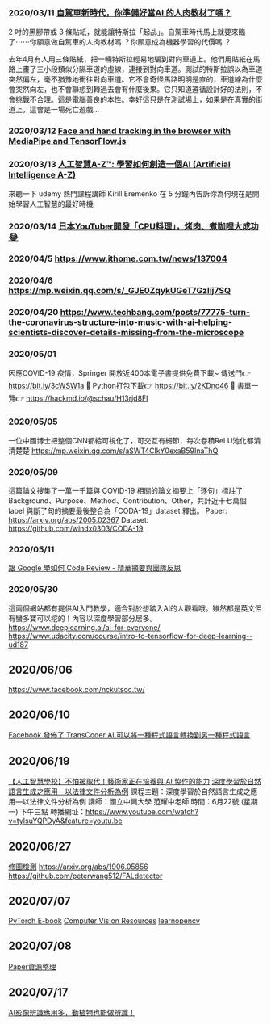 

### 2020/03/11 [自駕車新時代，你準備好當AI 的人肉教材了嗎？ ](https://vocus.cc/bass/5e60864efd89780001879143)

2 吋的黑膠帶或 3 條貼紙，就能讓特斯拉「起乩」。自駕車時代馬上就要來臨了⋯⋯你願意做自駕車的人肉教材嗎 ？你願意成為機器學習的代價嗎 ？

去年4月有人用三條貼紙，把一輛特斯拉輕易地騙到對向車道上。他們用貼紙在馬路上畫了三小段類似分隔車道的虛線，連接到對向車道。測試的特斯拉誤以為車道突然偏左，毫不猶豫地衝往對向車道。它不會奇怪馬路明明是直的，車道線為什麼會突然向左，也不會聯想到轉過去會有什麼後果。它只知道遵循設計好的法則，不會挑戰不合理。這是電腦善良的本性。幸好這只是在測試場上，如果是在真實的街道上，這會是一場死亡遊戲...


### 2020/03/12  [Face and hand tracking in the browser with MediaPipe and TensorFlow.js](https://blog.tensorflow.org/2020/03/face-and-hand-tracking-in-browser-with-mediapipe-and-tensorflowjs.html)

### 2020/03/13 [人工智慧A-Z™: 學習如何創造一個AI (Artificial Intelligence A-Z)](https://www.facebook.com/softdevtools/videos/559267388129631/)
來聽一下 udemy 熱門課程講師 Kirill Eremenko 在 5 分鐘內告訴你為何現在是開始學習人工智慧的最好時機

### 2020/03/14 [日本YouTuber開發「CPU料理」，烤肉、煮咖哩大成功😂](https://www.4gamers.com.tw/news/detail/42339/japan-youtuber-cooked-curry-and-bbq-on-amd-cpu)

### 2020/04/5 https://www.ithome.com.tw/news/137004
### 2020/04/6 https://mp.weixin.qq.com/s/_GJE0ZqykUGeT7GzIij7SQ
### 2020/04/20 https://www.techbang.com/posts/77775-turn-the-coronavirus-structure-into-music-with-ai-helping-scientists-discover-details-missing-from-the-microscope   
### 2020/05/01
因應COVID-19 疫情，Springer 開放近400本電子書提供免費下載~
傳送門👉 https://bit.ly/3cWSW1a
📄 Python打包下載👉 https://bit.ly/2KDno46
📄 書單一覽👉 https://hackmd.io/@schau/H13rjd8FI

### 2020/05/05
一位中國博士把整個CNN都給可視化了，可交互有細節，每次卷積ReLU池化都清清楚楚
https://mp.weixin.qq.com/s/aSWT4ClkY0exaB59InaThQ

### 2020/05/09
這篇論文搜集了一萬一千篇與 COVID-19 相關的論文摘要上「逐句」標註了Background、Purpose、Method、Contribution、Other，共計近十七萬個 label 與斷了句的摘要最後整合為「CODA-19」dataset 釋出。
Paper: https://arxiv.org/abs/2005.02367
Dataset: https://github.com/windx0303/CODA-19

### 2020/05/11
[跟 Google 學如何 Code Review - 精華摘要與團隊反思](https://www.notion.so/Google-Code-Review-a275c5f3e017467a9b667e21c9521e39)

### 2020/05/30
這兩個網站都有提供AI入門教學，適合對於想踏入AI的人觀看哦。雖然都是英文但有蠻多寶可以挖的！內容以深度學習部分居多。
https://www.deeplearning.ai/ai-for-everyone/
https://www.udacity.com/course/intro-to-tensorflow-for-deep-learning--ud187

## 2020/06/06
https://www.facebook.com/nckutsoc.tw/

## 2020/06/10
[Facebook 發佈了 TransCoder AI 可以將一種程式語言轉換到另一種程式語言](https://venturebeat.com/2020/06/08/facebooks-transcoder-ai-converts-code-from-one-programming-language-into-another/) 

## 2020/06/19
[【人工智慧學校】不怕被取代！藝術家正在培養與 AI 協作的能力](https://www.inside.com.tw/article/20118-AI-can-help)
[深度學習於自然語言生成之應用—以法律文件分析為例]()
課程主題：深度學習於自然語言生成之應用—以法律文件分析為例
講師：國立中興大學 范耀中老師
時間：6月22號 (星期一) 下午三點
轉播網址：https://www.youtube.com/watch?v=tylsuYQPDyA&feature=youtu.be

## 2020/06/27
[修圖檢測](https://buzzorange.com/techorange/2019/06/20/ai-reverse-photoshop/)
https://arxiv.org/abs/1906.05856
https://github.com/peterwang512/FALdetector

## 2020/07/07
[PyTorch E-book](https://pytorch.org/assets/deep-learning/Deep-Learning-with-PyTorch.pdf)
[Computer Vision Resources](https://www.learnopencv.com/wp-content/uploads/2020/05/Computer-Vision-Resources.pdf?ck_subscriber_id=913469251)
[learnopencv](https://github.com/spmallick/learnopencv)

## 2020/07/08
[Paper資源整理](https://www.ycc.idv.tw/latest_ai_info.html)

## 2020/07/17
[AI影像辨識應用多，動植物也能做辨識！](https://makerpro.cc/2020/07/use-ai-for-animals-and-plants-identification/)